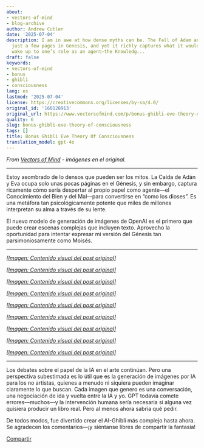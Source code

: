 ```yaml
---
about:
- vectors-of-mind
- blog-archive
author: Andrew Cutler
date: '2025-07-04'
description: I am in awe at how dense myths can be. The Fall of Adam and Eve occupies
  just a few pages in Genesis, and yet it richly captures what it would be like to
  wake up to one’s role as an agent—the Knowledg...
draft: false
keywords:
- vectors-of-mind
- bonus
- ghibli
- consciousness
lang: es
lastmod: '2025-07-04'
license: https://creativecommons.org/licenses/by-sa/4.0/
original_id: '160128913'
original_url: https://www.vectorsofmind.com/p/bonus-ghibli-eve-theory-of-consciousness
quality: 6
slug: bonus-ghibli-eve-theory-of-consciousness
tags: []
title: Bonus Ghibli Eve Theory Of Consciousness
translation_model: gpt-4o
---
```


*From [Vectors of Mind](https://www.vectorsofmind.com/p/bonus-ghibli-eve-theory-of-consciousness) - imágenes en el original.*

---

Estoy asombrado de lo densos que pueden ser los mitos. La Caída de Adán y Eva ocupa solo unas pocas páginas en el Génesis, y sin embargo, captura ricamente cómo sería despertar al propio papel como agente—el Conocimiento del Bien y del Mal—para convertirse en “como los dioses”. Es una metáfora tan psicológicamente potente que miles de millones interpretan su alma a través de su lente.

El nuevo modelo de generación de imágenes de OpenAI es el primero que puede crear escenas complejas que incluyen texto. Aprovecho la oportunidad para intentar expresar mi versión del Génesis tan parsimoniosamente como Moisés.

* * *

[*[Imagen: Contenido visual del post original]*](https://substackcdn.com/image/fetch/$s_!y2Yi!,f_auto,q_auto:good,fl_progressive:steep/https%3A%2F%2Fsubstack-post-media.s3.amazonaws.com%2Fpublic%2Fimages%2F10240443-db9f-4ff1-91d5-2b207ddc498d_1024x1536.png)

[*[Imagen: Contenido visual del post original]*](https://substackcdn.com/image/fetch/$s_!xVLb!,f_auto,q_auto:good,fl_progressive:steep/https%3A%2F%2Fsubstack-post-media.s3.amazonaws.com%2Fpublic%2Fimages%2Fc6f93096-6e32-4f37-9771-1a945d98bad1_1024x1536.webp)

[*[Imagen: Contenido visual del post original]*](https://substackcdn.com/image/fetch/$s_!o7zQ!,f_auto,q_auto:good,fl_progressive:steep/https%3A%2F%2Fsubstack-post-media.s3.amazonaws.com%2Fpublic%2Fimages%2F0a0d0838-ed0b-499c-ba1e-b3d038623e7b_1024x1536.png)

[*[Imagen: Contenido visual del post original]*](https://substackcdn.com/image/fetch/$s_!w0eL!,f_auto,q_auto:good,fl_progressive:steep/https%3A%2F%2Fsubstack-post-media.s3.amazonaws.com%2Fpublic%2Fimages%2F5335633a-4e08-4ee5-a2d0-5d61589f8da8_1024x1536.png)

[*[Imagen: Contenido visual del post original]*](https://substackcdn.com/image/fetch/$s_!xul4!,f_auto,q_auto:good,fl_progressive:steep/https%3A%2F%2Fsubstack-post-media.s3.amazonaws.com%2Fpublic%2Fimages%2Fa1f8bede-83b8-41c3-a59d-4037ff58a70e_1024x1536.webp)

[*[Imagen: Contenido visual del post original]*](https://substackcdn.com/image/fetch/$s_!NB9o!,f_auto,q_auto:good,fl_progressive:steep/https%3A%2F%2Fsubstack-post-media.s3.amazonaws.com%2Fpublic%2Fimages%2F8df6d2ec-a33c-4420-80e1-60a820ed6106_1024x1536.webp)

[*[Imagen: Contenido visual del post original]*](https://substackcdn.com/image/fetch/$s_!3XqZ!,f_auto,q_auto:good,fl_progressive:steep/https%3A%2F%2Fsubstack-post-media.s3.amazonaws.com%2Fpublic%2Fimages%2F7296a31b-d032-4b9c-a5b6-af886769c1df_1024x1536.webp)

[*[Imagen: Contenido visual del post original]*](https://substackcdn.com/image/fetch/$s_!bC4j!,f_auto,q_auto:good,fl_progressive:steep/https%3A%2F%2Fsubstack-post-media.s3.amazonaws.com%2Fpublic%2Fimages%2F28640f9a-5d66-4c2b-ac6f-713057d7c4eb_1024x1536.png)

[*[Imagen: Contenido visual del post original]*](https://substackcdn.com/image/fetch/$s_!rsp9!,f_auto,q_auto:good,fl_progressive:steep/https%3A%2F%2Fsubstack-post-media.s3.amazonaws.com%2Fpublic%2Fimages%2Fe45066b0-4004-4bbe-814d-043f80d6ee1a_1024x1536.webp)

* * *

Los debates sobre el papel de la IA en el arte continúan. Pero una perspectiva subestimada es lo útil que es la generación de imágenes por IA para los no artistas, quienes a menudo ni siquiera pueden imaginar claramente lo que buscan. Cada imagen que genero es una conversación, una negociación de ida y vuelta entre la IA y yo. GPT todavía comete errores—muchos—y la intervención humana sería necesaria si alguna vez quisiera producir un libro real. Pero al menos ahora sabría qué pedir.

De todos modos, fue divertido crear el AI-Ghibli más complejo hasta ahora. Se agradecen los comentarios—¡y siéntanse libres de compartir la fantasía!

[Compartir](https://www.vectorsofmind.com/p/bonus-ghibli-eve-theory-of-consciousness?utm_source=substack&utm_medium=email&utm_content=share&action=share)